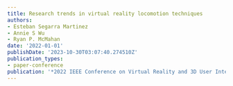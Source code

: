 ```yaml
---
title: Research trends in virtual reality locomotion techniques
authors:
- Esteban Segarra Martinez
- Annie S Wu
- Ryan P. McMahan
date: '2022-01-01'
publishDate: '2023-10-30T03:07:40.274510Z'
publication_types:
- paper-conference
publication: '*2022 IEEE Conference on Virtual Reality and 3D User Interfaces (VR)*'
---
```


